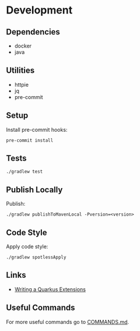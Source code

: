 # Development

## Dependencies

- docker
- java

## Utilities

- httpie
- jq
- pre-commit

## Setup

Install pre-commit hooks:

```shell
pre-commit install
```

## Tests

```shell
./gradlew test
```

## Publish Locally

Publish:

```shell
./gradlew publishToMavenLocal -Pversion=<version>
```

## Code Style

Apply code style:

```shell
./gradlew spotlessApply
```

## Links

- [Writing a Quarkus Extensions](https://quarkus.io/guides/writing-extensions)

## Useful Commands

For more useful commands go to [COMMANDS.md](COMMANDS.md).

